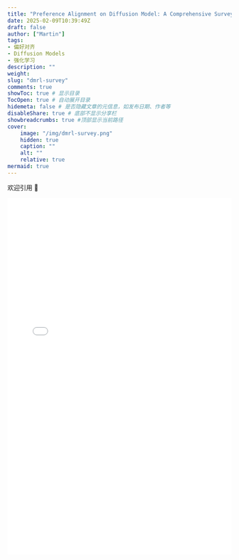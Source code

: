 ```yaml
---
title: "Preference Alignment on Diffusion Model: A Comprehensive Survey for Image Generation and Editing"
date: 2025-02-09T10:39:49Z
draft: false
author: ["Martin"]
tags: 
- 偏好对齐
- Diffusion Models
- 强化学习
description: ""
weight: 
slug: "dmrl-survey"
comments: true
showToc: true # 显示目录
TocOpen: true # 自动展开目录
hidemeta: false # 是否隐藏文章的元信息，如发布日期、作者等
disableShare: true # 底部不显示分享栏
showbreadcrumbs: true #顶部显示当前路径
cover:
    image: "/img/dmrl-survey.png"
    hidden: true
    caption: ""
    alt: ""
    relative: true
mermaid: true
---
```

欢迎引用 🎉

<embed src="/pdfs/RL_diffusion_model_survey.pdf" type="application/pdf" width="100%" height="800px" />